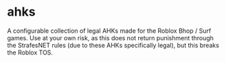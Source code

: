 # ahks
A configurable collection of legal AHKs made for the Roblox Bhop / Surf games. Use at your own risk, as this does not return punishment through the StrafesNET rules (due to these AHKs specifically legal), but this breaks the Roblox TOS.
